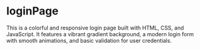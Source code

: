 # loginPage
This is a colorful and responsive login page built with HTML, CSS, and JavaScript. It features a vibrant gradient background, a modern login form with smooth animations, and basic validation for user credentials.
